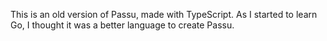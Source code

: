 This is an old version of Passu, made with TypeScript. As I started to learn Go, I thought it was a better language to create Passu.
